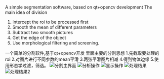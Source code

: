 A simple segmentation software, based on qt+opencv development
The main idea of division
1. Intercept the roi to be processed first
2. Smooth the mean of different parameters
3. Subtract two smooth pictures
4. Get the edge of the object
5. Use morphological filtering and screening.

一个简单的分割软件,基于qt+opencv开发
里面主要的分割思想
1.先截取要处理的roi
2.对图片进行不同参数的mean平滑
3.两张平滑图片相减
4.得到物体边缘
5.使用形态学过滤，筛选。
![分割主界面](https://github.com/WenYuanMo/Segmentatin/assets/43527146/0bf793c9-2881-41cd-a8e4-3fc3beff2568)
![分析操作](https://github.com/WenYuanMo/Segmentatin/assets/43527146/90bee45b-12e5-42a7-b5a6-dd76d0ed22ab)
![显示操作](https://github.com/WenYuanMo/Segmentatin/assets/43527146/996f866e-fc8f-4f8c-aa6d-1d73fdf93669)
![处理结果](https://github.com/WenYuanMo/Segmentatin/assets/43527146/3172a1be-c049-4ef5-a1df-b38c40fdb2c7)
![处理结果2](https://github.com/WenYuanMo/Segmentatin/assets/43527146/24dd0399-c19c-43ee-aaf2-30b2e8385e34)

